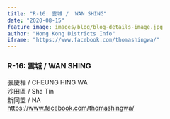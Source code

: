 ```yaml
---
title: "R-16: 雲城 /  WAN SHING"
date: "2020-08-15"
feature_image: images/blog/blog-details-image.jpg
author: "Hong Kong Districts Info"
iframe: "https://www.facebook.com/thomashingwa/"
---
```


### R-16: 雲城 /  WAN SHING  
張慶樺 /  CHEUNG HING WA  
沙田區 / Sha Tin  
新同盟 / NA  
https://www.facebook.com/thomashingwa/
